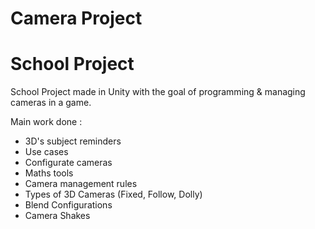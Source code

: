 # Camera Project
# School Project

School Project made in Unity with the goal of programming & managing cameras in a game.

Main work done : 

- 3D's subject reminders
- Use cases
- Configurate cameras
- Maths tools
- Camera management rules
- Types of 3D Cameras (Fixed, Follow, Dolly)
- Blend Configurations
- Camera Shakes
